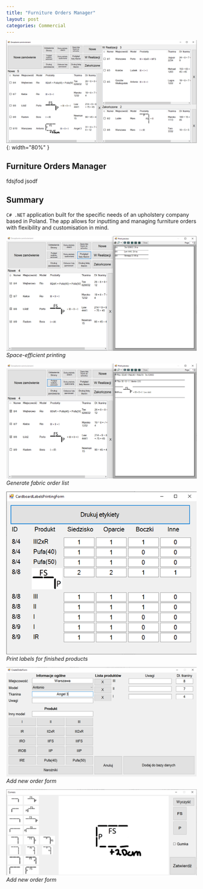 ```yaml
---
title: "Furniture Orders Manager"
layout: post
categories: Commercial
---
```


![OrdersManagement_Thumbnail](/assets/img/orders-management/Screenshot_6.png){: width="80%" }

## Furniture Orders Manager

fdsjfod jsodf


## Summary

`C# .NET` application built for the specific needs of an upholstery company based in Poland. The app allows for inputting and managing furniture orders with flexibility and customisation in mind.


![OM_Screenshot_0](/assets/img/orders-management/Screenshot_2.png)
*Space-efficient printing*

![OM_Screenshot_1](/assets/img/orders-management/Screenshot_1.png)
*Generate fabric order list*

![OM_Screenshot_2](/assets/img/orders-management/Screenshot_3.png)
*Print labels for finished products*

![OM_Screenshot_3](/assets/img/orders-management/Screenshot_4.png)
*Add new order form*

![OM_Screenshot_4](/assets/img/orders-management/Screenshot_5.png)
*Add new order form*


